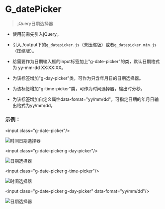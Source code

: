 ﻿# G_datePicker 

> jQuery日期选择器


+ 使用前需先引入jQuery。

+ 引入./output下的`g_datepicker.js`（未压缩版）或者`g_datepicker.min.js`（压缩版）。
+ 给需要作为日期输入框的input标签加上"g-date-picker"的类，默认日期格式为 yy-mm-dd XX:XX:XX。

+ 为该标签增加"g-day-picker"类，可作为只含年月日的日期选择器。

+ 为该标签增加"g-time-picker"类，可作为时间选择器，输出时分秒。

+ 为该标签增加自定义属性data-fomat="yy/mm/dd"，可指定日期的年月日输出格式为yy/mm/dd。


### 示例：

\<input class="g-date-picker"/><br/>


![](https://raw.githubusercontent.com/youngdro/G_datePicker/master/img/g-date-picker.png "时间日期选择器")


\<input class="g-date-picker g-day-picker"/><br/>


![](https://raw.githubusercontent.com/youngdro/G_datePicker/master/img/g-day-picker.png "日期选择器")


\<input class="g-date-picker g-time-picker"/><br/>

![](https://raw.githubusercontent.com/youngdro/G_datePicker/master/img/g-time-picker.png "时间选择器")


\<input class="g-date-picker g-day-picker" data-fomat="yy/mm/dd"/><br/>

![](https://raw.githubusercontent.com/youngdro/G_datePicker/master/img/g-date-picker2.png "日期选择器")